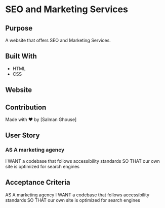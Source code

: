 # SEO and Marketing Services

## Purpose
A website that offers SEO and Marketing Services.

## Built With
* HTML
* CSS

## Website


## Contribution
Made with ❤️ by [Salman Ghouse]

## User Story

### AS A marketing agency
I WANT a codebase that follows accessibility standards
SO THAT our own site is optimized for search engines

## Acceptance Criteria
AS A marketing agency
I WANT a codebase that follows accessibility standards
SO THAT our own site is optimized for search engines
